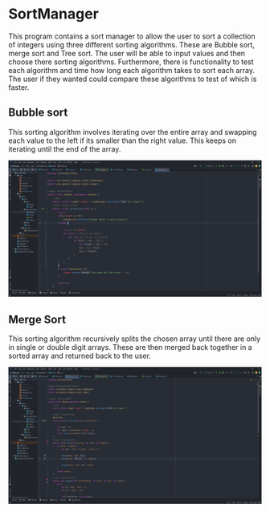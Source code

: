 # SortManager
This program contains a sort manager to allow the user to sort a collection of integers using three different sorting algorithms. These are Bubble sort, merge sort and Tree sort. The user will be able to input values and then choose there sorting algorithms. Furthermore, there is functionality to test each algorithm and time how long each algorithm takes to sort each array. The user if they wanted could compare these algorithms to test of which is faster. 

## Bubble sort

This sorting algorithm involves iterating over the entire array and swapping each value to the left if its smaller than the right value. This keeps on iterating until the end of the array.

![Alt text](https://github.com/JamieScofield/SortManager/blob/master/image.png "Bubble code")

## Merge Sort

This sorting algorithm recursively splits the chosen array until there are only in single or double digit arrays. These are then merged back together in a sorted array and returned back to the user. 

![Alt text](https://github.com/JamieScofield/SortManager/blob/master/mergeSort.png "Merge sort")
